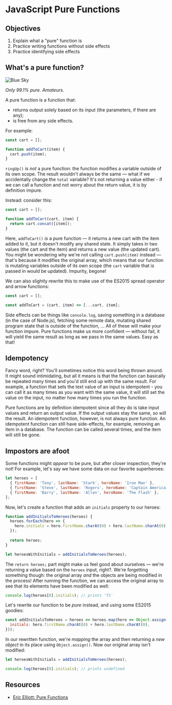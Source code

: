 # JavaScript Pure Functions

## Objectives

1. Explain what a "pure" function is
2. Practice writing functions without side effects
3. Practice identifying side effects

## What's a pure function?

![Blue Sky](http://vignette1.wikia.nocookie.net/breakingbad/images/4/43/Season_2_promo_pic_4.jpg/revision/latest?cb=20120617212256)

_Only 99.1% pure. Amateurs._

A pure function is a function that:
 
- returns output solely based on its input (the parameters, if there are any);
- is free from any side effects.

For example:

```js
const cart = [];

function addToCart(item) {
  cart.push(item);
}
```

`ringUp()` is _not_ a pure function: the function modifies a variable outside of its own scope. The result wouldn't
always be the same — what if we accidentally change the `total` variable? It's not returning a value either - if we can
call a function and not worry about the return value, it is by definition impure.

Instead: consider this:

```js
const cart = [];

function addToCart(cart, item) {
  return cart.concat([item]);
}
```

Here, `addToCart()` _is_ a pure function — it returns a new cart with the item added to it, but it doesn't modify any
shared state. It simply takes in two values (the cart and the item) and returns a new value (the updated cart). You
might be wondering why we're not calling `cart.push(item)` instead — that's because it modifies the original array,
which means that our function is mutating variables outside of its own scope (the `cart` variable that is passed in
would be updated). Impurity, begone!

We can also slightly rewrite this to make use of the ES2015 spread operator and arrow functions:

```js
const cart = [];

const addToCart = (cart, item) => [...cart, item];
```

Side effects can be things like `console.log`, saving something in a database (in the case of Node.js), fetching some
remote data, mutating shared program state that is outside of the function, ... All of these will make your function
impure. Pure functions make us more confident — without fail, it will yield the same result as long as we pass in the
same values. Easy as that!

## Idempotency
Fancy word, right? You'll sometimes notice this word being thrown around. It might sound intimidating, but all it means
is that the function can basically be repeated many times and you'd still end up with the same result. For example, a
function that sets the text value of an input is idempotent - you can call it as many times as you want with the same
value, it will still set the value on the input, no matter how many times you run the function.

Pure functions are by definition idempotent since all they do is take input values and return an output value. If the
output values stay the same, so will the result. An idempotent function, however, is not always pure function. An
idempotent function can still have side-effects, for example, removing an item in a database. The function can be called
several times, and the item will still be gone. 

## Impostors are afoot
Some functions might _appear_ to be pure, but after closer inspection, they're not! For example, let's say we have some
data on our favorite superheroes:

```js
let heroes = [
  { firstName: 'Tony', lastName: 'Stark', heroName: 'Iron Man' },
  { firstName: 'Steve', lastName: 'Rogers', heroName: 'Captain America' },
  { firstName: 'Barry', lastName: 'Allen', heroName: 'The Flash' },
];
```

Now, let's create a function that adds an `initials` property to our heroes:

```js
function addInitialsToHeroes(heroes) {
  heroes.forEach(hero => {
    hero.initials = hero.firstName.charAt(0) + hero.lastName.charAt(0);
  });
  
  return heroes;
}

let heroesWithInitials = addInitialsToHeroes(heroes);
```

The `return heroes;` part might make us feel good about ourselves — we're returning a value based on the `heroes` input,
right?. We're forgetting something though: the original array _and_ the objects are being modified in the process! After
running the function, we can access the original array to see that its elements have been modified as well:

```js
console.log(heroes[0].initials); // prints 'TS'
```

Let's rewrite our function to be _pure_ instead, and using some ES2015 goodies:

```js
const addInitialsToHeroes = heroes => heroes.map(hero => Object.assign({}, hero, {
  initials: hero.firstName.charAt(0) + hero.lastName.charAt(0),
}));
```

In our rewritten function, we're _mapping_ the array and then returning a _new object_ in its place using
`Object.assign()`. Now our original array isn't modified:

```js
let heroesWithInitials = addInitialsToHeroes(heroes);

console.log(heroes[0].initials); // prints undefined
```


## Resources
- [Eric Elliott: Pure Functions](https://medium.com/javascript-scene/master-the-javascript-interview-what-is-a-pure-function-d1c076bec976#.idtnqshvn)
